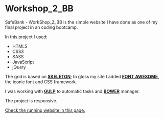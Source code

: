 # Workshop_2_BB

SafeBank - WorkShop_2_BB  is the simple website I have done as one of my final project in an coding bootcamp.

In this project I used:

 * HTML5
 * CSS3
 * SASS
 * JavaScript 
 * jQuery
 
The grid is based on <strong>[SKELETON](http://getskeleton.com/)</strong>; to gloss my site I added <strong>[FONT AWESOME](http://fontawesome.io/)</strong>,  the iconic font and CSS framework. 

I was working with <strong>[GULP](http://gulpjs.com/)</strong> to automatic tasks and <strong>[BOWER](https://bower.io/)</strong> manager.

The project is responsive.


[Check the running website in this page.](https://edytal.github.io/Workshop_2_BB/)





